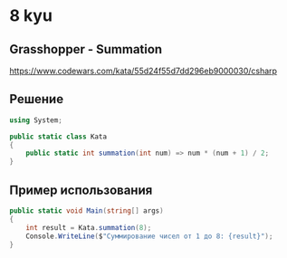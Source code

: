 # 8 kyu

## Grasshopper - Summation

https://www.codewars.com/kata/55d24f55d7dd296eb9000030/csharp

## Решение 

```C#
using System;

public static class Kata
{
    public static int summation(int num) => num * (num + 1) / 2;
}
```
## Пример использования 

```C#
public static void Main(string[] args)
{
    int result = Kata.summation(8);
    Console.WriteLine($"Суммирование чисел от 1 до 8: {result}");
}
```